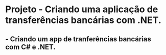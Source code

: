 <h1>Projeto - Criando uma aplicação de transferências bancárias com .NET.</h1>

<H2>- Criando um app de tranferências bancárias com C# e .NET.</h2>

